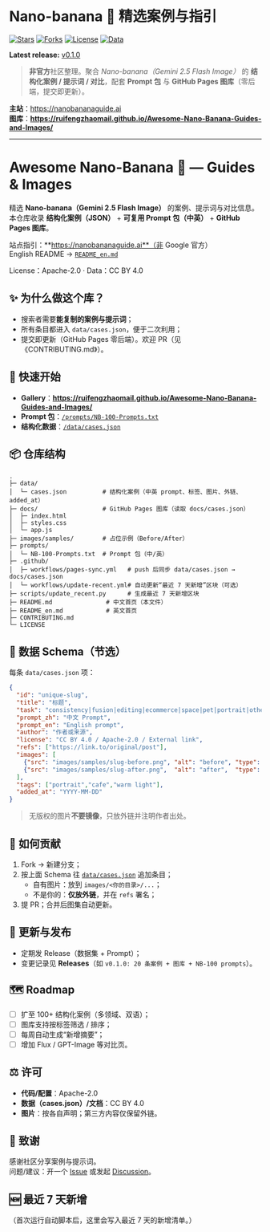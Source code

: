 # Nano-banana 🍌 精选案例与指引

[![Stars](https://img.shields.io/github/stars/ruifengzhaomail/Awesome-Nano-Banana-Guides-and-Images?style=flat-square)](../../stargazers)
[![Forks](https://img.shields.io/github/forks/ruifengzhaomail/Awesome-Nano-Banana-Guides-and-Images?style=flat-square)](../../fork)
[![License](https://img.shields.io/badge/license-Apache--2.0-blue?style=flat-square)](LICENSE)
[![Data](https://img.shields.io/badge/data-CC%20BY%204.0-green?style=flat-square)](LICENSE)

**Latest release:** [v0.1.0](../../releases/tag/v0.1.0)

> **非官方**社区整理。聚合 *Nano-banana（Gemini 2.5 Flash Image）* 的 **结构化案例 / 提示词 / 对比**，配套 **Prompt 包** 与 **GitHub Pages 图库**（零后端，提交即更新）。

**主站**：https://nanobananaguide.ai  
**图库**：**https://ruifengzhaomail.github.io/Awesome-Nano-Banana-Guides-and-Images/**

---

# Awesome Nano-Banana 🍌 — Guides & Images

精选 **Nano-banana（Gemini 2.5 Flash Image）** 的案例、提示词与对比信息。  
本仓库收录 **结构化案例（JSON）** + **可复用 Prompt 包（中英）** + **GitHub Pages 图库**。

站点指引：**https://nanobananaguide.ai**（非 Google 官方）  
English README → [`README_en.md`](README_en.md)

License：Apache-2.0 · Data：CC BY 4.0

## ✨ 为什么做这个库？
- 搜索者需要**能复制的案例与提示词**；
- 所有条目都进入 `data/cases.json`，便于二次利用；
- 提交即更新（GitHub Pages 零后端）。欢迎 PR（见《CONTRIBUTING.md》）。

## 🚀 快速开始
- **Gallery**：**https://ruifengzhaomail.github.io/Awesome-Nano-Banana-Guides-and-Images/**  
- **Prompt 包**：[`/prompts/NB-100-Prompts.txt`](prompts/NB-100-Prompts.txt)  
- **结构化数据**：[`/data/cases.json`](data/cases.json)

## 📦 仓库结构
```
.
├─ data/
│  └─ cases.json          # 结构化案例（中英 prompt、标签、图片、外链、added_at）
├─ docs/                  # GitHub Pages 图库（读取 docs/cases.json）
│  ├─ index.html
│  ├─ styles.css
│  └─ app.js
├─ images/samples/        # 占位示例（Before/After）
├─ prompts/
│  └─ NB-100-Prompts.txt  # Prompt 包（中/英）
├─ .github/
│  ├─ workflows/pages-sync.yml   # push 后同步 data/cases.json → docs/cases.json
│  └─ workflows/update-recent.yml# 自动更新“最近 7 天新增”区块（可选）
├─ scripts/update_recent.py      # 生成最近 7 天新增区块
├─ README.md               # 中文首页（本文件）
├─ README_en.md            # 英文首页
├─ CONTRIBUTING.md
└─ LICENSE
```

## 🧱 数据 Schema（节选）
每条 `data/cases.json` 项：
```json
{
  "id": "unique-slug",
  "title": "标题",
  "task": "consistency|fusion|editing|ecommerce|space|pet|portrait|other",
  "prompt_zh": "中文 Prompt",
  "prompt_en": "English prompt",
  "author": "作者或来源",
  "license": "CC BY 4.0 / Apache-2.0 / External link",
  "refs": ["https://link.to/original/post"],
  "images": [
    {"src": "images/samples/slug-before.png", "alt": "before", "type": "before"},
    {"src": "images/samples/slug-after.png",  "alt": "after",  "type": "after"}
  ],
  "tags": ["portrait","cafe","warm light"],
  "added_at": "YYYY-MM-DD"
}
```
> 无版权的图片**不要镜像**，只放外链并注明作者出处。

## 🙌 如何贡献
1. Fork → 新建分支；  
2. 按上面 Schema 往 [`data/cases.json`](data/cases.json) 追加条目；  
   - 自有图片：放到 `images/<你的目录>/...`；  
   - 不是你的：**仅放外链**，并在 `refs` 署名；  
3. 提 PR；合并后图集自动更新。

## 🔄 更新与发布
- 定期发 Release（数据集 + Prompt）；
- 变更记录见 **Releases**（如 `v0.1.0: 20 条案例 + 图库 + NB-100 prompts`）。

## 🗺️ Roadmap
- [ ] 扩至 100+ 结构化案例（多领域、双语）；  
- [ ] 图库支持按标签筛选 / 排序；  
- [ ] 每周自动生成“新增摘要”；  
- [ ] 增加 Flux / GPT-Image 等对比页。

## ⚖️ 许可
- **代码/配置**：Apache-2.0  
- **数据（cases.json）/文档**：CC BY 4.0  
- **图片**：按各自声明；第三方内容仅保留外链。

## 🙏 致谢
感谢社区分享案例与提示词。  
问题/建议：开一个 [Issue](../../issues) 或发起 [Discussion](../../discussions)。

## 🆕 最近 7 天新增
<!-- RECENT_START -->
（首次运行自动脚本后，这里会写入最近 7 天的新增清单。）
<!-- RECENT_END -->
<!-- RECENT_START -->
<!-- RECENT_END -->

